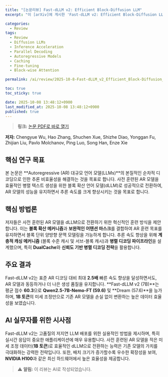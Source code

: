 ```yaml
---
title: "[논문리뷰] Fast-dLLM v2: Efficient Block-Diffusion LLM"
excerpt: "이 [arXiv]에 게시한 'Fast-dLLM v2: Efficient Block-Diffusion LLM' 논문에 대한 자세한 리뷰입니다."

categories:
  - Review
tags:
  - Review
  - Diffusion LLMs
  - Inference Acceleration
  - Parallel Decoding
  - Autoregressive Models
  - Caching
  - Fine-tuning
  - Block-wise Attention

permalink: /ai/review/2025-10-8-Fast-dLLM_v2_Efficient_Block-Diffusion_LLM/

toc: true
toc_sticky: true

date: 2025-10-08 13:48:12+0900
last_modified_at: 2025-10-08 13:48:12+0900
published: true
---
```

> **링크:** [논문 PDF로 바로 열기](https://arxiv.org/abs/2509.26328)

**저자:** Chengyue Wu, Hao Zhang, Shuchen Xue, Shizhe Diao, Yonggan Fu, Zhijian Liu, Pavlo Molchanov, Ping Luo, Song Han, Enze Xie



## 핵심 연구 목표
본 논문은 **Autoregressive (AR) 대규모 언어 모델(LLMs)**의 본질적인 순차적 디코딩으로 인한 추론 비효율성을 해결하는 것을 목표로 합니다. 사전 훈련된 AR 모델을 효율적인 병렬 텍스트 생성을 위한 블록 확산 언어 모델(dLLM)로 성공적으로 전환하여, AR 모델의 성능을 유지하면서 추론 속도를 크게 향상시키는 것을 목표로 합니다.

## 핵심 방법론
저자들은 사전 훈련된 AR 모델을 dLLM으로 전환하기 위한 혁신적인 훈련 방식을 제안합니다. 이는 **블록 확산 메커니즘**과 **보완적인 어텐션 마스크**를 결합하여 AR 훈련 목표를 유지하면서 블록 단위 양방향 문맥 모델링을 가능하게 합니다. 추론 속도 향상을 위해 **계층적 캐싱 메커니즘** (블록 수준 캐시 및 서브-블록 캐시)과 **병렬 디코딩 파이프라인**을 설계했으며, 특히 **DualCache**와 **신뢰도 기반 병렬 디코딩 전략**을 활용합니다.

## 주요 결과
Fast-dLLM v2는 표준 AR 디코딩 대비 최대 **2.5배** 빠른 속도 향상을 달성하면서도, AR 모델과 동등하거나 더 나은 생성 품질을 유지합니다. **Fast-dLLM v2 (7B)**는 평균 점수 **60.3**으로 **Qwen2.5-7B-Nemo-FT (59.6)** 및 **Dream (57.6)**을 능가하며, **1B 토큰**의 미세 조정만으로 기존 AR 모델을 손실 없이 변환하는 높은 데이터 효율성을 보였습니다.

## AI 실무자를 위한 시사점
Fast-dLLM v2는 고품질의 저지연 LLM 배포를 위한 실용적인 방법을 제시하며, 특히 실시간 응답이 중요한 애플리케이션에 매우 유용합니다. 사전 훈련된 AR 모델을 적은 미세 조정 데이터(**1B 토큰**)로 효율적인 dLLM으로 전환하는 능력은 기존 모델의 가치를 극대화하는 강력한 전략입니다. 또한, 배치 크기가 증가할수록 우수한 확장성을 보여, **NVIDIA H100**과 같은 최신 하드웨어에서 높은 효율성을 제공합니다.

> ⚠️ **알림:** 이 리뷰는 AI로 작성되었습니다.
